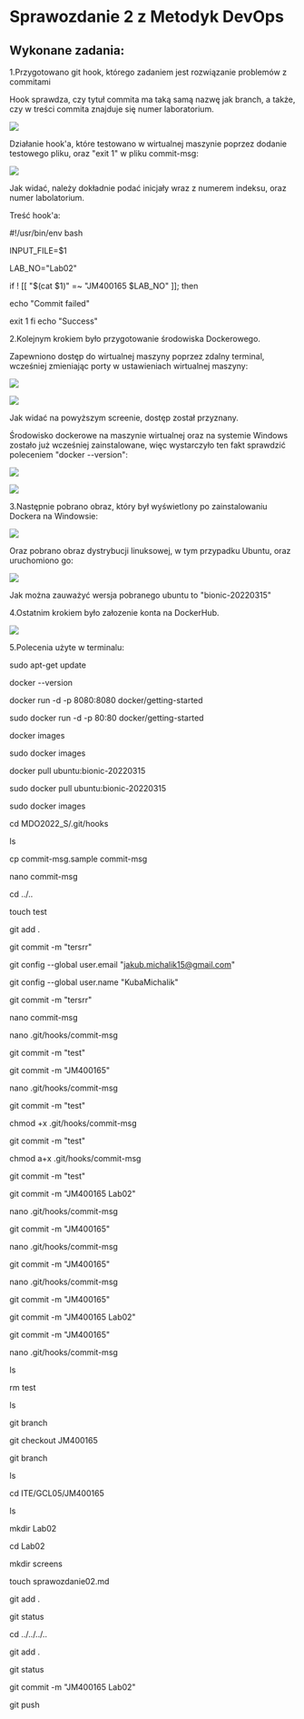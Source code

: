 # Sprawozdanie 2 z Metodyk DevOps

## Wykonane zadania:

1.Przygotowano git hook, którego zadaniem jest rozwiązanie problemów z commitami

Hook sprawdza, czy tytuł commita ma taką samą nazwę jak branch, a także, czy w treści commita znajduje 
się numer laboratorium.

![](./screeny/hook.PNG)

Działanie hook'a, które testowano w wirtualnej maszynie poprzez dodanie testowego pliku, oraz "exit 1" w pliku
commit-msg:

![](./screeny/screenHOOKS.PNG)

Jak widać, należy dokładnie podać inicjały wraz z numerem indeksu, oraz numer labolatorium.

Treść hook'a:

#!/usr/bin/env bash

INPUT_FILE=$1

LAB_NO="Lab02"

if ! [[ "$(cat $1)" =~ "JM400165 $LAB_NO" ]]; then

echo "Commit failed"

exit 1
fi
echo "Success"


2.Kolejnym krokiem było przygotowanie środowiska Dockerowego.

Zapewniono dostęp do wirtualnej maszyny poprzez zdalny terminal, wcześniej zmieniając porty 
w ustawieniach wirtualnej maszyny:

![](./screeny/VM.PNG)

![](./screeny/zdalny.PNG)

Jak widać na powyższym screenie, dostęp został przyznany.


Środowisko dockerowe na maszynie wirtualnej oraz na systemie Windows zostało już wcześniej zainstalowane,
więc wystarczyło ten fakt sprawdzić poleceniem "docker --version": 

![](./screeny/s2.PNG)

![](./screeny/dockerWin.PNG)

3.Następnie pobrano obraz, który był wyświetlony po zainstalowaniu Dockera na Windowsie:

![](./screeny/im1.PNG)

Oraz pobrano obraz dystrybucji linuksowej, w tym przypadku Ubuntu, oraz uruchomiono go:

![](./screeny/im2.PNG)

Jak można zauważyć wersja pobranego ubuntu to "bionic-20220315"

4.Ostatnim krokiem było załozenie konta na DockerHub.

![](./screeny/dockerHub.PNG)


5.Polecenia użyte w terminalu:

sudo apt-get update

docker --version

docker run -d -p 8080:8080 docker/getting-started

sudo docker run -d -p 80:80 docker/getting-started

docker images

sudo docker images

docker pull ubuntu:bionic-20220315

sudo docker pull ubuntu:bionic-20220315

sudo docker images

cd MDO2022_S/.git/hooks

ls

cp commit-msg.sample commit-msg

nano commit-msg

cd ../..

touch test

git add .

git commit -m "tersrr"

git config --global user.email "jakub.michalik15@gmail.com"

git config --global user.name "KubaMichalik"

git commit -m "tersrr"

nano commit-msg

nano .git/hooks/commit-msg

git commit -m "test"

git commit -m "JM400165"

nano .git/hooks/commit-msg

git commit -m "test"

chmod +x  .git/hooks/commit-msg

git commit -m "test"

chmod a+x .git/hooks/commit-msg

git commit -m "test"

git commit -m "JM400165 Lab02"

nano .git/hooks/commit-msg

git commit -m "JM400165"

nano .git/hooks/commit-msg

git commit -m "JM400165"

nano .git/hooks/commit-msg

git commit -m "JM400165"

git commit -m "JM400165 Lab02"

git commit -m "JM400165"

nano .git/hooks/commit-msg

ls

rm test

ls

git branch

git checkout JM400165

git branch

ls

cd ITE/GCL05/JM400165

ls

mkdir Lab02

cd Lab02

mkdir screens

touch sprawozdanie02.md

git add .

git status

cd ../../../..

git add .

git status

git commit -m "JM400165 Lab02"

git push









